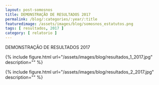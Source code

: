 ```yaml
---
layout: post-somosnos
title: DEMONSTRAÇÃO DE RESULTADOS 2017
permalink: /blog/:categories/:year/:title
featuredimage: /assets/images/blog/somosnos_estatutos.png
tags: [ resultados, 2017 ]
category: [ relatorio ]
---
```


DEMONSTRAÇÃO DE RESULTADOS 2017

{% include figure.html url="/assets/images/blog/resultados_1_2017.jpg" description="" %}

{% include figure.html url="/assets/images/blog/resultados_2_2017.jpg" description="" %}
